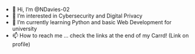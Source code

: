 - 👋 Hi, I’m @NDavies-02
- 👀 I’m interested in Cybersecurity and Digital Privacy
- 🌱 I’m currently learning Python and basic Web Development for university
- 📫 How to reach me ... check the links at the end of my Carrd! (Link on profile)
